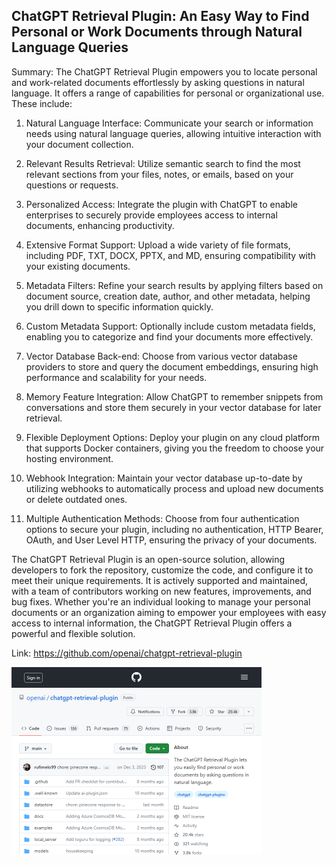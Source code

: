 ## ChatGPT Retrieval Plugin: An Easy Way to Find Personal or Work Documents through Natural Language Queries
Summary: The ChatGPT Retrieval Plugin empowers you to locate personal and work-related documents effortlessly by asking questions in natural language. It offers a range of capabilities for personal or organizational use. These include:

1.	Natural Language Interface: Communicate your search or information needs using natural language queries, allowing intuitive interaction with your document collection.

2.	Relevant Results Retrieval: Utilize semantic search to find the most relevant sections from your files, notes, or emails, based on your questions or requests.

3.	Personalized Access: Integrate the plugin with ChatGPT to enable enterprises to securely provide employees access to internal documents, enhancing productivity.

4.	Extensive Format Support: Upload a wide variety of file formats, including PDF, TXT, DOCX, PPTX, and MD, ensuring compatibility with your existing documents.

5.	Metadata Filters: Refine your search results by applying filters based on document source, creation date, author, and other metadata, helping you drill down to specific information quickly.

6.	Custom Metadata Support: Optionally include custom metadata fields, enabling you to categorize and find your documents more effectively.

7.	Vector Database Back-end: Choose from various vector database providers to store and query the document embeddings, ensuring high performance and scalability for your needs.

8.	Memory Feature Integration: Allow ChatGPT to remember snippets from conversations and store them securely in your vector database for later retrieval.

9.	Flexible Deployment Options: Deploy your plugin on any cloud platform that supports Docker containers, giving you the freedom to choose your hosting environment.

10.	Webhook Integration: Maintain your vector database up-to-date by utilizing webhooks to automatically process and upload new documents or delete outdated ones.

11.	Multiple Authentication Methods: Choose from four authentication options to secure your plugin, including no authentication, HTTP Bearer, OAuth, and User Level HTTP, ensuring the privacy of your documents.

The ChatGPT Retrieval Plugin is an open-source solution, allowing developers to fork the repository, customize the code, and configure it to meet their unique requirements. It is actively supported and maintained, with a team of contributors working on new features, improvements, and bug fixes. Whether you're an individual looking to manage your personal documents or an organization aiming to empower your employees with easy access to internal information, the ChatGPT Retrieval Plugin offers a powerful and flexible solution.

Link: https://github.com/openai/chatgpt-retrieval-plugin

<img src="/img/ab299e59-52c8-4941-a687-78cd0377ed3c.png" width="400" />
<br/><br/>
